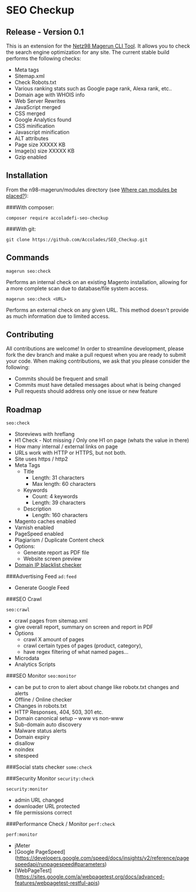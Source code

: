 SEO Checkup
=========
## Release - Version 0.1

This is an extension for the [Netz98 Magerun CLI Tool](https://github.com/netz98/n98-magerun). It allows you to check the search engine optimization for any site. The current stable build performs the following checks:

* Meta tags
* Sitemap.xml
* Check Robots.txt 
* Various ranking stats such as Google page rank, Alexa rank, etc..
* Domain age with WHOIS info
* Web Server Rewrites
* JavaScript merged
* CSS merged
* Google Analytics found
* CSS minification
* Javascript minification
* ALT attributes
* Page size XXXXX KB
* Image(s) size XXXXX KB
* Gzip enabled

Installation
------------
From the n98-magerun/modules directory (see [Where can modules be placed?](https://github.com/netz98/n98-magerun/wiki/Modules#where-can-modules-be-placed)):

###With composer:

`composer require accoladefi-seo-checkup`

###With git:

`git clone https://github.com/Accolades/SEO_Checkup.git`

Commands
------------
`magerun seo:check`

Performs an internal check on an existing Magento installation, allowing for a more complete scan due to database/file system access.

 `magerun seo:check <URL>`

Performs an external check on any given URL. This method doesn't provide as much information due to limited access.

Contributing
--------------
All contributions are welcome! In order to streamline development, please fork the dev branch and make a pull request when you are ready to submit your code. When making contributions, we ask that you please consider the following:

* Commits should be frequent and small
* Commits must have detailed messages about what is being changed
* Pull requests should address only one issue or new feature

Roadmap
----------
`seo:check`

* Storeviews with hreflang
* H1 Check - Not missing / Only one H1 on page (whats the value in there)
* How many internal / external links on page
* URLs work with HTTP or HTTPS, but not both.
* Site uses https / http2
* Meta Tags
  - Title
    * Length: 31 characters
    * Max length: 60 characters
  - Keywords
    * Count: 4 keywords
    * Length: 39 characters
  - Description
    * Length: 160 characters
* Magento caches enabled
* Varnish enabled
* PageSpeed enabled
* Plagiarism / Duplicate Content check
* Options:
  - Generate report as PDF file
  - Website screen preview
* [Domain IP blacklist checker](https://developers.google.com/speed/docs/insights/v2/reference/pagespeedapi/runpagespeed#parameters )

 
###Advertising Feed
`ad:feed`

* Generate Google Feed

###SEO Crawl 

`seo:crawl`

* crawl pages from sitemap.xml 
* give overall report, summary on screen and report in PDF
* Options 
  - crawl X amount of pages
  - crawl certain types of pages (product, category),
  - have regex filtering of what named pages...
* Microdata
* Analytics Scripts

###SEO Monitor
`seo:monitor`

* can be put to cron to alert about change like robotx.txt changes and alerts
* Offline / Online checker
* Changes in robots.txt
* HTTP Responses, 404, 503, 301 etc.
* Domain canonical setup – www vs non-www
* Sub-domain auto discovery
* Malware status alerts
* Domain expiry
* disallow
* noindex
* sitespeed

###Social stats checker
`some:check`

###Security Monitor
`security:check`

`security:monitor`

* admin URL changed
* downloader URL protected
* file permissions correct

###Performance Check / Monitor
`perf:check`

`perf:monitor`

* jMeter
* [Google PageSpeed] (https://developers.google.com/speed/docs/insights/v2/reference/pagespeedapi/runpagespeed#parameters)
* [WebPageTest] (https://sites.google.com/a/webpagetest.org/docs/advanced-features/webpagetest-restful-apis)
